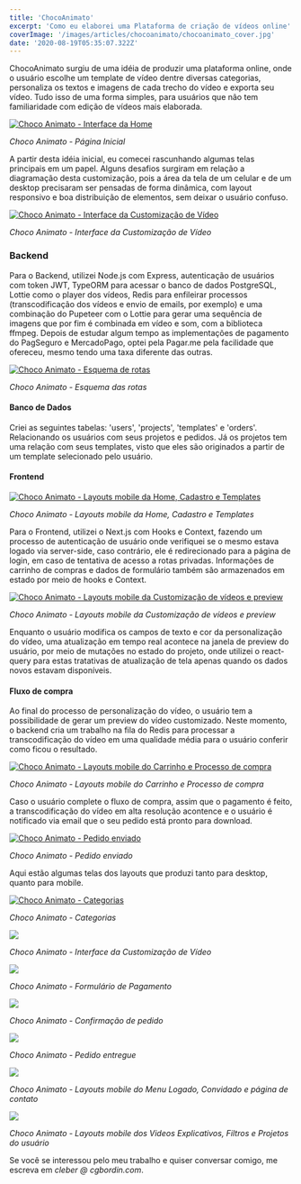 ```yaml
---
title: 'ChocoAnimato'
excerpt: 'Como eu elaborei uma Plataforma de criação de vídeos online'
coverImage: '/images/articles/chocoanimato/chocoanimato_cover.jpg'
date: '2020-08-19T05:35:07.322Z'
---
```


ChocoAnimato surgiu de uma idéia de produzir uma plataforma online, onde o usuário escolhe um template de vídeo dentre diversas categorias, personaliza os textos e imagens de cada trecho do vídeo e exporta seu vídeo. Tudo isso de uma forma simples, para usuários que não tem familiaridade com edição de vídeos mais elaborada.

<a href="https://www.cgbordin.com/images/articles/chocoanimato/chocoanimato_home.jpg" target="_blank">
<img src="/images/articles/chocoanimato/chocoanimato_home.jpg" alt="Choco Animato - Interface da Home" />
</a>

*Choco Animato - Página Inicial*

A partir desta idéia inicial, eu comecei rascunhando algumas telas principais em um papel. Alguns desafios surgiram em relação a diagramação desta customização, pois a área da tela de um celular e de um desktop precisaram ser pensadas de forma dinâmica, com layout responsivo e boa distribuição de elementos, sem deixar o usuário confuso.

<a href="https://www.cgbordin.com/images/articles/chocoanimato/chocoanimato_video_custom.jpg" target="_blank">
<img src="/images/articles/chocoanimato/chocoanimato_video_custom.jpg" alt="Choco Animato - Interface da Customização de Vídeo" />
</a>

*Choco Animato - Interface da Customização de Vídeo*

### Backend

Para o Backend, utilizei Node.js com Express, autenticação de usuários com token JWT, TypeORM para acessar o banco de dados PostgreSQL, Lottie como o player dos vídeos, Redis para enfileirar processos (transcodificação dos vídeos e envio de emails, por exemplo) e uma combinação do Pupeteer com o Lottie para gerar uma sequência de imagens  que por fim é combinada em vídeo e som, com a biblioteca ffmpeg. Depois de estudar algum tempo as implementações de pagamento do PagSeguro e MercadoPago, optei pela Pagar.me pela facilidade que ofereceu, mesmo tendo uma taxa diferente das outras.

<a href="https://www.cgbordin.com/images/articles/chocoanimato/chocoanimato_schematic01.jpg" target="_blank">
<img src="/images/articles/chocoanimato/chocoanimato_schematic01.jpg" alt="Choco Animato - Esquema de rotas" />
</a>

*Choco Animato - Esquema das rotas*

#### Banco de Dados

Criei as seguintes tabelas: 'users', 'projects', 'templates' e 'orders'. Relacionando os usuários com seus projetos e pedidos. Já os projetos tem uma relação com seus templates, visto que eles são originados a partir de um template selecionado pelo usuário.

#### Frontend

<a href="https://www.cgbordin.com/images/articles/chocoanimato/chocoanimato_mobile_01.jpg" target="_blank">
<img src="/images/articles/chocoanimato/chocoanimato_mobile_01.jpg" alt="Choco Animato - Layouts mobile da Home, Cadastro e Templates" />
</a>

*Choco Animato - Layouts mobile da Home, Cadastro e Templates*

Para o Frontend, utilizei o Next.js com Hooks e Context, fazendo um processo de autenticação de usuário onde verifiquei se o mesmo estava logado via server-side, caso contrário, ele é redirecionado para a página de login, em caso de tentativa de acesso a rotas privadas. Informações de carrinho de compras e dados de formulário também são armazenados em estado por meio de hooks e Context.

<a href="https://www.cgbordin.com/images/articles/chocoanimato/chocoanimato_mobile_04.jpg" target="_blank">
<img src="/images/articles/chocoanimato/chocoanimato_mobile_04.jpg" alt="Choco Animato - Layouts mobile da Customização de vídeos e preview" />
</a>

*Choco Animato - Layouts mobile da Customização de vídeos e preview*

Enquanto o usuário modifica os campos de texto e cor da personalização do vídeo, uma atualização em tempo real acontece na janela de preview do usuário, por meio de mutações no estado do projeto, onde utilizei o react-query para estas tratativas de atualização de tela apenas quando os dados novos estavam disponíveis.

#### Fluxo de compra

Ao final do processo de personalização do vídeo, o usuário tem a possibilidade de gerar um preview do vídeo customizado. Neste momento, o backend cria um trabalho na fila do Redis para processar a transcodificação do vídeo em uma qualidade média para o usuário conferir como ficou o resultado.

<a href="https://www.cgbordin.com/images/articles/chocoanimato/chocoanimato_mobile_05.jpg" target="_blank">
<img src="/images/articles/chocoanimato/chocoanimato_mobile_05.jpg" alt="Choco Animato - Layouts mobile do Carrinho e Processo de compra" />
</a>

*Choco Animato - Layouts mobile do Carrinho e Processo de compra*

Caso o usuário complete o fluxo de compra, assim que o pagamento é feito, a transcodificação do vídeo em alta resolução acontence e o usuário é notificado via email que o seu pedido está pronto para download.

<a href="https://www.cgbordin.com/images/articles/chocoanimato/chocoanimato_order_success.jpg" target="_blank">
<img src="/images/articles/chocoanimato/chocoanimato_order_success.jpg" alt="Choco Animato - Pedido enviado" />
</a>

*Choco Animato - Pedido enviado*

Aqui estão algumas telas dos layouts que produzi tanto para desktop, quanto para mobile.

<a href="https://www.cgbordin.com/images/articles/chocoanimato/chocoanimato_categories.jpg" target="_blank">
<img src="/images/articles/chocoanimato/chocoanimato_order_success.jpg" alt="Choco Animato - Categorias" />
</a>

*Choco Animato - Categorias*

<a href="https://www.cgbordin.com/images/articles/chocoanimato/chocoanimato_video_custom.jpg" target="_blank">
<img src="/images/articles/chocoanimato/chocoanimato_video_custom.jpg alt="Choco Animato - Interface da Customização de Vídeo" />
</a>

*Choco Animato - Interface da Customização de Vídeo*

<a href="https://www.cgbordin.com/images/articles/chocoanimato/chocoanimato_order_address.jpg" target="_blank">
<img src="/images/articles/chocoanimato/chocoanimato_order_address.jpg alt="Choco Animato - Formulário de Pagamento" />
</a>

*Choco Animato - Formulário de Pagamento*

<a href="https://www.cgbordin.com/images/articles/chocoanimato/chocoanimato_order_confirm.jpg" target="_blank">
<img src="/images/articles/chocoanimato/chocoanimato_order_confirm.jpg alt="Choco Animato - Confirmação de pedido" />
</a>

*Choco Animato - Confirmação de pedido*

<a href="https://www.cgbordin.com/images/articles/chocoanimato/chocoanimato_order_delivered.jpg" target="_blank">
<img src="/images/articles/chocoanimato/chocoanimato_order_delivered.jpg alt="Choco Animato - Pedido entregue" />
</a>

*Choco Animato - Pedido entregue*

<a href="https://www.cgbordin.com/images/articles/chocoanimato/chocoanimato_mobile_02.jpg" target="_blank">
<img src="/images/articles/chocoanimato/chocoanimato_mobile_02.jpg alt="Choco Animato - Layouts mobile do Menu Logado, Convidado e página de contato" />
</a>

*Choco Animato - Layouts mobile do Menu Logado, Convidado e página de contato*

<a href="https://www.cgbordin.com/images/articles/chocoanimato/chocoanimato_mobile_03.jpg" target="_blank">
<img src="/images/articles/chocoanimato/chocoanimato_mobile_03.jpg alt="Choco Animato - Layouts mobile dos Videos Explicativos, Filtros e Projetos do usuário" />
</a>

*Choco Animato - Layouts mobile dos Videos Explicativos, Filtros e Projetos do usuário*

Se você se interessou pelo meu trabalho e quiser conversar comigo, me escreva em *cleber @ cgbordin.com*.
